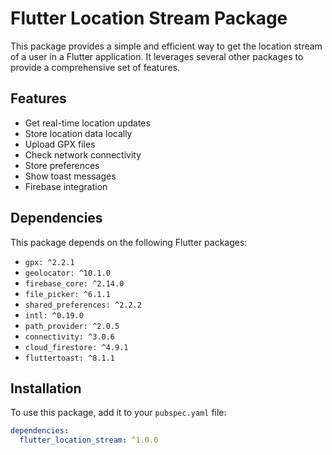 # Flutter Location Stream Package

This package provides a simple and efficient way to get the location stream of a user in a Flutter application. It leverages several other packages to provide a comprehensive set of features.

## Features

- Get real-time location updates
- Store location data locally
- Upload GPX files
- Check network connectivity
- Store preferences
- Show toast messages
- Firebase integration

## Dependencies

This package depends on the following Flutter packages:

- `gpx: ^2.2.1`
- `geolocator: ^10.1.0`
- `firebase_core: ^2.14.0`
- `file_picker: ^6.1.1`
- `shared_preferences: ^2.2.2`
- `intl: ^0.19.0`
- `path_provider: ^2.0.5`
- `connectivity: ^3.0.6`
- `cloud_firestore: ^4.9.1`
- `fluttertoast: ^8.1.1`

## Installation

To use this package, add it to your `pubspec.yaml` file:

```yaml
dependencies:
  flutter_location_stream: ^1.0.0
